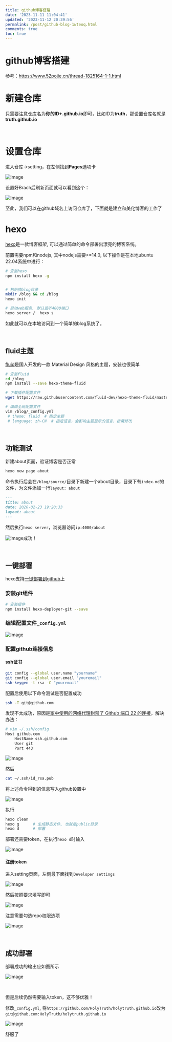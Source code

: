 ```yaml
---
title: github博客搭建
date: '2023-11-11 11:04:41'
updated: '2023-11-12 20:39:56'
permalink: /post/github-blog-1wteoq.html
comments: true
toc: true
---
```


# github博客搭建

参考：https://www.52pojie.cn/thread-1825164-1-1.html

# 新建仓库

只需要注意仓库名为<span style="font-weight: bold;" data-type="strong">你的ID+.github.io</span>即可，比如ID为<span style="font-weight: bold;" data-type="strong">truth</span>，那设置仓库名就是<span style="font-weight: bold;" data-type="strong">truth.github.io</span>

‍

# 设置仓库

进入仓库->setting，在左侧找到<span style="font-weight: bold;" data-type="strong">Pages</span>选项卡

​![image](http://127.0.0.1:6806/assets/image-20231111122046-hgk3tnf.png)​

设置好Brach后刷新页面就可以看到这个：

​![image](http://127.0.0.1:6806/assets/image-20231111122600-7kit2k3.png)​

至此，我们可以在github域名上访问仓库了，下面就是建立和美化博客的工作了

# hexo

[hexo]([https://hexo.io/zh-cn/](https://hexo.io/zh-cn/))是一款博客框架, 可以通过简单的命令部署出漂亮的博客系统。

前置需要npm和nodejs, 其中nodejs需要>=14.0, 以下操作是在本地ubuntu 22.04系统中进行：

```sh
# 安装hexo
npm install hexo -g


# 初始换blog目录
mkdir /blog && cd /blog
hexo init

# 启动web服务, 默认监听4000端口
hexo server /  hexo s

```

如此就可以在本地访问到一个简单的blog系统了。

‍

## fluid主题

[fluid](https://github.com/fluid-dev/hexo-theme-fluid)是国人开发的一款 Material Design 风格的主题，安装也很简单

```sh
# 安装fluid
cd /blog
npm install --save hexo-theme-fluid

# 下载插件配置文件
wget https://raw.githubusercontent.com/fluid-dev/hexo-theme-fluid/master/_config.yml -O /blog/_config.fluid.yml

# 编辑全局配置文件
vim /blog/_config.yml
 # theme: fluid  # 指定主题
 # language: zh-CN  # 指定语言，会影响主题显示的语言，按需修改

```

‍

## 功能测试

新建about页面，验证博客是否正常

```sh
hexo new page about
```

命令执行后会在`/blog/source/`​目录下新建一个about目录，目录下有`index.md`​的文件，为文件添加一行`layout: about`​

```md
---
title: about
date: 2020-02-23 19:20:33
layout: about
---
```

然后执行`hexo server`​，浏览器访问`ip:4000/about`​

​![image](http://127.0.0.1:6806/assets/image-20231111173203-3xwtp53.png)成功！

‍

## 一键部署

hexo支持[一键部署到github](https://hexo.io/docs/one-command-deployment.html)上

### 安装git组件

```sh
# 安装组件
npm install hexo-deployer-git --save
```

### 编辑配置文件`_config.yml`​

​![image](http://127.0.0.1:6806/assets/image-20231111185716-9r80pha.png)​

### 配置github连接信息

#### ssh证书

```sh
git config --global user.name "yourname" 
git config --global user.email "youremail"
ssh-keygen -t rsa -C "youremail"
```

配置后使用以下命令测试是否配置成功

```sh
ssh -T git@github.com
```

发现不太成功，原因是[家中使用的网络代理封禁了 Github 端口 22 的连接](https://blog.csdn.net/KevinHades/article/details/128848004)，解决办法：

```sh
# vim ~/.ssh/config
Host github.com
    HostName ssh.github.com
    User git
    Port 443
```

​![image](http://127.0.0.1:6806/assets/image-20231111193944-tzqunhs.png)​

然后

```bash
cat ~/.ssh/id_rsa.pub
```

将上述命令得到的信息写入github设置中

​![image](http://127.0.0.1:6806/assets/image-20231111190246-1qea9n7.png)​

执行

```sh
hexo clean
hexo g 		# 生成静态文件, 也就是public目录
hexo d		# 部署
```

部署还需要token，在执行`hexo d`​时输入

​![image](http://127.0.0.1:6806/assets/image-20231111190631-2eetv77.png)​

#### 注册token

进入setting页面，左侧最下面找到`Developer settings`​

​![image](http://127.0.0.1:6806/assets/image-20231111190803-vosmgbm.png)​

然后按照要求填写即可

![image](http://127.0.0.1:6806/assets/image-20231111190845-xewy5fc.png)​

注意需要勾选repo权限选项

​![image](http://127.0.0.1:6806/assets/image-20231111190929-pl8h8x2.png)​

‍

## 成功部署

部署成功的输出应如图所示

​![image](http://127.0.0.1:6806/assets/image-20231111191055-93ad4sd.png)​

‍

但是后续仍然需要输入token，这不够优雅！

修改`_config.yml`​, 将`https://github.com/HolyTruth/holytruth.github.io`​改为`git@github.com:HolyTruth/holytruth.github.io`​

​![image](http://127.0.0.1:6806/assets/image-20231111195849-3lffwzs.png)​

舒服了

‍
